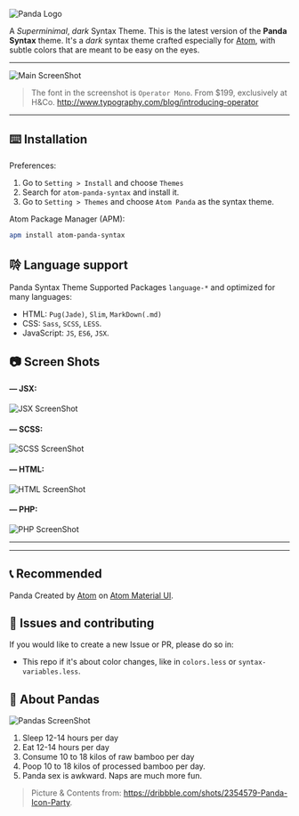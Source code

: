 ![Panda Logo](https://raw.githubusercontent.com/siamak/atom-panda-syntax/master/panda.jpg)

A _Superminimal_, _dark_ Syntax Theme. This is the latest version of the **Panda Syntax** theme. It's a _dark_ syntax theme crafted especially for [Atom](http://atom.io), with subtle colors that are meant to be easy on the eyes.

---
![Main ScreenShot](https://raw.githubusercontent.com/siamak/atom-panda-syntax/master/screenshots/main.jpg)
> The font in the screenshot is `Operator Mono`. From $199, exclusively at H&Co. http://www.typography.com/blog/introducing-operator

---

## ⌨️ Installation
Preferences:

1. Go to `Setting > Install` and choose `Themes`
2. Search for `atom-panda-syntax` and install it.
3. Go to `Setting > Themes` and choose `Atom Panda` as the syntax theme.


Atom Package Manager (APM):
```bash
apm install atom-panda-syntax
```

## 唥 Language support
Panda Syntax Theme Supported Packages `language-*` and optimized for many languages:
* HTML: `Pug(Jade)`, `Slim`, `MarkDown(.md)`
* CSS: `Sass`, `SCSS`, `LESS`.
* JavaScript: `JS`, `ES6`, `JSX`.

## 📷 Screen Shots
#### — JSX:

![JSX ScreenShot](https://raw.githubusercontent.com/siamak/atom-panda-syntax/master/screenshots/jsx.jpg)

#### — SCSS:

![SCSS ScreenShot](https://raw.githubusercontent.com/siamak/atom-panda-syntax/master/screenshots/scss.jpg)

#### — HTML:

![HTML ScreenShot](https://raw.githubusercontent.com/siamak/atom-panda-syntax/master/screenshots/html.jpg)

#### — PHP:

![PHP ScreenShot](https://raw.githubusercontent.com/siamak/atom-panda-syntax/master/screenshots/php.jpg)

---

---
## 📞 Recommended
Panda Created by [Atom](http://atom.io) on [Atom Material UI](https://atom.io/themes/atom-material-ui).

## 🐛 Issues and contributing
If you would like to create a new Issue or PR, please do so in:
* This repo if it's about color changes, like in `colors.less` or `syntax-variables.less`.

## 🐼 About Pandas
![Pandas ScreenShot](https://raw.githubusercontent.com/siamak/atom-panda-syntax/master/screenshots/pandas.png)

1. Sleep 12-14 hours per day
2. Eat 12-14 hours per day
3. Consume 10 to 18 kilos of raw bamboo per day
4. Poop 10 to 18 kilos of processed bamboo per day.
5. Panda sex is awkward. Naps are much more fun.

> Picture & Contents from: https://dribbble.com/shots/2354579-Panda-Icon-Party.
